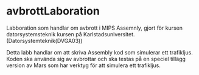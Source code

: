 # avbrottLaboration
Labboration som handlar om avbrott i MIPS Assemnly, gjort för kursen datorsystemsteknik kursen på Karlstadsuniversitet. (Datorsystemteknik(DVGA03))

Detta labb handlar om att skriva Assembly kod som simulerar ett trafikljus. Koden ska använda sig av avbrottar och ska testas på en speciel tillägg version av Mars som har verktyg för att simulera ett trafikljus.
